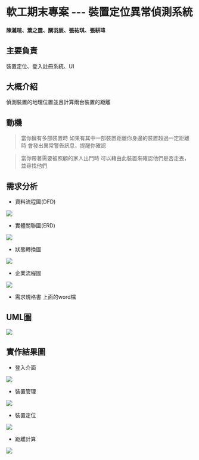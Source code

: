 # 軟工期末專案 --- 裝置定位異常偵測系統

#### 陳濰暄、葉之霆、關羽辰、張祐琪、張耕瑋 ####

## 主要負責
裝置定位、登入註冊系統、UI

## 大概介紹
偵測裝置的地理位置並且計算兩台裝置的距離

## 動機
> 當你擁有多部裝置時
> 如果有其中一部裝置距離你身邊的裝置超過一定距離時
> 會發出異常警告訊息，提醒你確認

> 當你帶著需要被照顧的家人出門時
> 可以藉由此裝置來確認他們是否走丟，並尋找他們

## 需求分析

- 資料流程圖(DFD)

![](./image/DFD.jpg)

- 實體關聯圖(ERD)

![](./image/ERD.jpg)

- 狀態轉換圖

![](./image/狀態轉換圖.jpg)

- 企業流程圖

![](./image/企業流程圖.jpg)

- 需求規格書
上面的word檔

## UML圖
![](./image/UML.png)

## 實作結果圖

- 登入介面

![](./image/登入介面.jpg)

- 裝置管理

![](./image/裝置管理.jpg)

- 裝置定位

![](./image/裝置定位.jpg)

- 距離計算

![](./image/計算距離.jpg)
